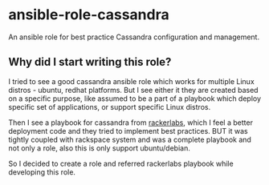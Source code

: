 # ansible-role-cassandra
An ansible role for best practice Cassandra configuration and management.

## Why did I start writing this role?

I tried to see a good cassandra ansible role which works for multiple Linux distros - ubuntu, redhat platforms.
But I see either it they are created based on a specific purpose, like assumed to be a part of a playbook which
deploy specific set of applications, or support specific Linux distros.

Then I see a playbook for cassandra from [rackerlabs](https://github.com/rackerlabs/ansible-cassandra), which I feel
a better deployment code and they tried to implement best practices. BUT it was tightly coupled with rackspace system
and was a complete playbook and not only a role, also this is only support ubuntu/debian.

So I decided to create a role and referred rackerlabs playbook while developing this role.

